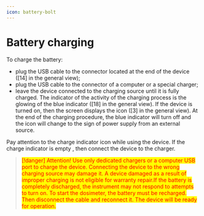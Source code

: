 ```yaml
---
icon: battery-bolt
---
```


# Battery charging

To charge the battery:

* plug the USB cable to the connector located at the end of the device (\[14] in the general view);
* plug the USB cable to the connector of a computer or a special charger;
* leave the device connected to the charging source until it is fully charged. The indicator of the activity of the charging process is the glowing of the blue indicator (\[18] in the general view). If the device is turned on, then the screen displays the icon (\[3] in the general view). At the end of the charging procedure, the blue indicator will turn off and the icon will change to the sign of power supply from an external source.

Pay attention to the charge indicator icon while using the device. If the charge indicator is empty , then connect the device to the charger.

> <mark style="color:red;">\[!danger] Attention! Use only dedicated chargers or a computer USB port to charge the device. Connecting the device to the wrong charging source may damage it. A device damaged as a result of improper charging is not eligible for warranty repair.If the battery is completely discharged, the instrument may not respond to attempts to turn on. To start the dosimeter, the battery must be recharged. Then disconnect the cable and reconnect it. The device will be ready for operation.</mark>
